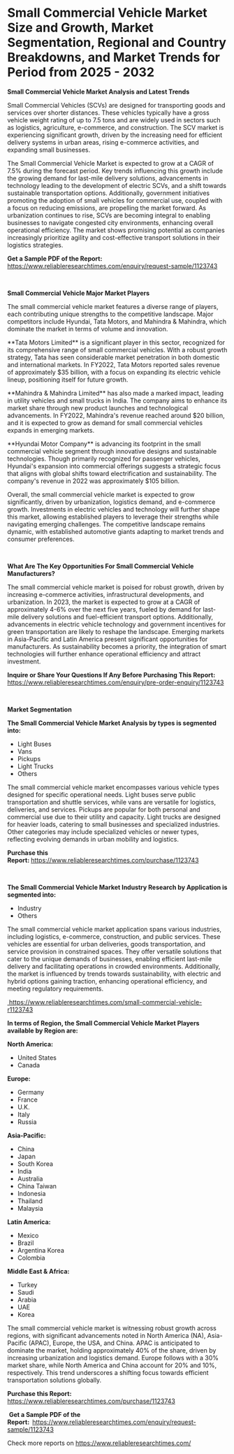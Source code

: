 <p><h1>Small Commercial Vehicle Market Size and Growth, Market Segmentation, Regional and Country Breakdowns, and Market Trends for Period from 2025 -  2032</h1></p><p><strong>Small Commercial Vehicle Market Analysis and Latest Trends</strong></p>
<p><p>Small Commercial Vehicles (SCVs) are designed for transporting goods and services over shorter distances. These vehicles typically have a gross vehicle weight rating of up to 7.5 tons and are widely used in sectors such as logistics, agriculture, e-commerce, and construction. The SCV market is experiencing significant growth, driven by the increasing need for efficient delivery systems in urban areas, rising e-commerce activities, and expanding small businesses. </p><p>The Small Commercial Vehicle Market is expected to grow at a CAGR of 7.5% during the forecast period. Key trends influencing this growth include the growing demand for last-mile delivery solutions, advancements in technology leading to the development of electric SCVs, and a shift towards sustainable transportation options. Additionally, government initiatives promoting the adoption of small vehicles for commercial use, coupled with a focus on reducing emissions, are propelling the market forward. As urbanization continues to rise, SCVs are becoming integral to enabling businesses to navigate congested city environments, enhancing overall operational efficiency. The market shows promising potential as companies increasingly prioritize agility and cost-effective transport solutions in their logistics strategies.</p></p>
<p><strong>Get a Sample PDF of the Report:&nbsp;</strong> <a href="https://www.reliableresearchtimes.com/enquiry/request-sample/1123743?utm_campaign=2220&utm_medium=2&utm_source=Github&utm_content=ia&utm_term=30032025&utm_id=small-commercial-vehicle">https://www.reliableresearchtimes.com/enquiry/request-sample/1123743</a></p>
<p>&nbsp;</p>
<p><strong>Small Commercial Vehicle Major Market Players</strong></p>
<p><p>The small commercial vehicle market features a diverse range of players, each contributing unique strengths to the competitive landscape. Major competitors include Hyundai, Tata Motors, and Mahindra & Mahindra, which dominate the market in terms of volume and innovation.</p><p>**Tata Motors Limited** is a significant player in this sector, recognized for its comprehensive range of small commercial vehicles. With a robust growth strategy, Tata has seen considerable market penetration in both domestic and international markets. In FY2022, Tata Motors reported sales revenue of approximately $35 billion, with a focus on expanding its electric vehicle lineup, positioning itself for future growth.</p><p>**Mahindra & Mahindra Limited** has also made a marked impact, leading in utility vehicles and small trucks in India. The company aims to enhance its market share through new product launches and technological advancements. In FY2022, Mahindra's revenue reached around $20 billion, and it is expected to grow as demand for small commercial vehicles expands in emerging markets.</p><p>**Hyundai Motor Company** is advancing its footprint in the small commercial vehicle segment through innovative designs and sustainable technologies. Though primarily recognized for passenger vehicles, Hyundai's expansion into commercial offerings suggests a strategic focus that aligns with global shifts toward electrification and sustainability. The company's revenue in 2022 was approximately $105 billion.</p><p>Overall, the small commercial vehicle market is expected to grow significantly, driven by urbanization, logistics demand, and e-commerce growth. Investments in electric vehicles and technology will further shape this market, allowing established players to leverage their strengths while navigating emerging challenges. The competitive landscape remains dynamic, with established automotive giants adapting to market trends and consumer preferences.</p></p>
<p>&nbsp;</p>
<p><strong>What Are The Key Opportunities For Small Commercial Vehicle Manufacturers?</strong></p>
<p><p>The small commercial vehicle market is poised for robust growth, driven by increasing e-commerce activities, infrastructural developments, and urbanization. In 2023, the market is expected to grow at a CAGR of approximately 4-6% over the next five years, fueled by demand for last-mile delivery solutions and fuel-efficient transport options. Additionally, advancements in electric vehicle technology and government incentives for green transportation are likely to reshape the landscape. Emerging markets in Asia-Pacific and Latin America present significant opportunities for manufacturers. As sustainability becomes a priority, the integration of smart technologies will further enhance operational efficiency and attract investment.</p></p>
<p><strong>Inquire or Share Your Questions If Any Before Purchasing This Report:</strong> <a href="https://www.reliableresearchtimes.com/enquiry/pre-order-enquiry/1123743?utm_campaign=2220&utm_medium=2&utm_source=Github&utm_content=ia&utm_term=30032025&utm_id=small-commercial-vehicle">https://www.reliableresearchtimes.com/enquiry/pre-order-enquiry/1123743</a></p>
<p>&nbsp;</p>
<p><strong>Market Segmentation</strong></p>
<p><strong>The Small Commercial Vehicle Market Analysis by types is segmented into:</strong></p>
<p><ul><li>Light Buses</li><li>Vans</li><li>Pickups</li><li>Light Trucks</li><li>Others</li></ul></p>
<p><p>The small commercial vehicle market encompasses various vehicle types designed for specific operational needs. Light buses serve public transportation and shuttle services, while vans are versatile for logistics, deliveries, and services. Pickups are popular for both personal and commercial use due to their utility and capacity. Light trucks are designed for heavier loads, catering to small businesses and specialized industries. Other categories may include specialized vehicles or newer types, reflecting evolving demands in urban mobility and logistics.</p></p>
<p><strong>Purchase this Report:&nbsp;</strong><a href="https://www.reliableresearchtimes.com/purchase/1123743?utm_campaign=2220&utm_medium=2&utm_source=Github&utm_content=ia&utm_term=30032025&utm_id=small-commercial-vehicle">https://www.reliableresearchtimes.com/purchase/1123743</a></p>
<p>&nbsp;</p>
<p><strong>The Small Commercial Vehicle Market Industry Research by Application is segmented into:</strong></p>
<p><ul><li>Industry</li><li>Others</li></ul></p>
<p><p>The small commercial vehicle market application spans various industries, including logistics, e-commerce, construction, and public services. These vehicles are essential for urban deliveries, goods transportation, and service provision in constrained spaces. They offer versatile solutions that cater to the unique demands of businesses, enabling efficient last-mile delivery and facilitating operations in crowded environments. Additionally, the market is influenced by trends towards sustainability, with electric and hybrid options gaining traction, enhancing operational efficiency, and meeting regulatory requirements.</p></p>
<p><a href="https://www.reliableresearchtimes.com/small-commercial-vehicle-r1123743?utm_campaign=2220&utm_medium=2&utm_source=Github&utm_content=ia&utm_term=30032025&utm_id=small-commercial-vehicle">&nbsp;https://www.reliableresearchtimes.com/small-commercial-vehicle-r1123743</a></p>
<p><strong>In terms of Region, the Small Commercial Vehicle Market Players available by Region are:</strong></p>
<p>
    <p> <strong> North America: </strong>
        <ul>
            <li>United States</li>
            <li>Canada</li>
        </ul>
        </p> 
    <p> <strong> Europe: </strong>
        <ul>
            <li>Germany</li>
            <li>France</li>
            <li>U.K.</li>
            <li>Italy</li>
            <li>Russia</li>
        </ul>
        </p> 
    <p> <strong> Asia-Pacific: </strong>
        <ul>
            <li>China</li>
            <li>Japan</li>
            <li>South Korea</li>
            <li>India</li>
            <li>Australia</li>
            <li>China Taiwan</li>
            <li>Indonesia</li>
            <li>Thailand</li>
            <li>Malaysia</li>
        </ul>
        </p> 
    <p> <strong> Latin America: </strong>
        <ul>
            <li>Mexico</li>
            <li>Brazil</li>
            <li>Argentina Korea</li>
            <li>Colombia</li>
        </ul>
        </p> 
    <p> <strong> Middle East & Africa: </strong>
        <ul>
            <li>Turkey</li>
            <li>Saudi</li>
            <li>Arabia</li>
            <li>UAE</li>
            <li>Korea</li>
        </ul>
    </p>
    </p>
<p><p>The small commercial vehicle market is witnessing robust growth across regions, with significant advancements noted in North America (NA), Asia-Pacific (APAC), Europe, the USA, and China. APAC is anticipated to dominate the market, holding approximately 40% of the share, driven by increasing urbanization and logistics demand. Europe follows with a 30% market share, while North America and China account for 20% and 10%, respectively. This trend underscores a shifting focus towards efficient transportation solutions globally.</p></p>
<p><strong>Purchase this Report: </strong><a href="https://www.reliableresearchtimes.com/purchase/1123743?utm_campaign=2220&utm_medium=2&utm_source=Github&utm_content=ia&utm_term=30032025&utm_id=small-commercial-vehicle">https://www.reliableresearchtimes.com/purchase/1123743</a></p>
<p>&nbsp;<strong>Get a Sample PDF of the Report:&nbsp;&nbsp;</strong><a href="https://www.reliableresearchtimes.com/enquiry/request-sample/1123743?utm_campaign=2220&utm_medium=2&utm_source=Github&utm_content=ia&utm_term=30032025&utm_id=small-commercial-vehicle">https://www.reliableresearchtimes.com/enquiry/request-sample/1123743</a></p>
<p><strong></strong></p>
<p>Check more reports on <a href="https://www.reliableresearchtimes.com/?utm_campaign=2220&utm_medium=2&utm_source=Github&utm_content=ia&utm_term=30032025&utm_id=small-commercial-vehicle">https://www.reliableresearchtimes.com/</a></p>